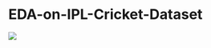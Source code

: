 # EDA-on-IPL-Cricket-Dataset
![](https://img.jagranjosh.com/images/2021/April/1042021/chennai_super_kings-team_profile_2021.jpg)
